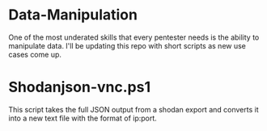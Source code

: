 # Data-Manipulation

One of the most underated skills that every pentester needs is the ability to manipulate data. I'll be updating this repo with short scripts as new use cases come up.

# Shodanjson-vnc.ps1

This script takes the full JSON output from a shodan export and converts it into a new text file with the format of ip:port.
